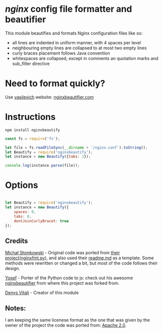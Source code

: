 # *nginx* config file formatter and beautifier
This module beautifies and formats Nginx configuration files like so:

* all lines are indented in uniform manner, with 4 spaces per level
* neighbouring empty lines are collapsed to at most two empty lines
* curly braces placement follows Java convention
* whitespaces are collapsed, except in comments an quotation marks and sub_filter directive

# Need to format quickly?
Use [vasilevich](https://github.com/vasilevich/) website: [nginxbeautifier.com](https://nginxbeautifier.com)

# Instructions
`npm install nginxbeautify`  

```js
const fs = require('fs');

let file = fs.readFileSync(__dirname + '/nginx.conf').toString();
let Beautify = require('nginxbeautify');
let instance = new Beautify({tabs: 1});

console.log(instance.parse(file));
```

# Options
```js

let Beautify = require('nginxbeautify');
let instance = new Beautify({
    spaces: 0,
    tabs: 0,
    dontJoinCurlyBracet: true
});
```

## Credits

[Michał Słomkowski](https://github.com/1connect) - Original code was ported from [their project](https://github.com/1connect/nginx-config-formatter)([nginxfmt.py](https://github.com/1connect/nginx-config-formatter/blob/master/nginxfmt.py)), and also used their [readme.md](https://github.com/1connect/nginx-config-formatter/blob/master/README.md) as a template. Some methods were rewritten or changed a bit, but most of the code follows their design.

[Yosef](https://github.com/vasilevich/) - Porter of the Python code to js: check out his
  awesome [nginxbeautifier](https://github.com/vasilevich/nginxbeautifier) from where this project was forked from.

[Denys Vitali](https://github.com/denysvitali/) - Creator of this module


## Notes:
I am keeping the same licenese format as the one that was given by the owner of the project the code was ported from: [Apache 2.0](https://github.com/vasilevich/nginxbeautifier/blob/master/LICENSE).
